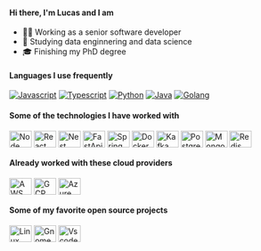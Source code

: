 #### Hi there, I'm Lucas and I am

- 👨‍💻 Working as a senior software developer
- 📖 Studying data enginnering and data science
- 🎓 Finishing my PhD degree

#### Languages ​​I use frequently

[![Javascript](https://img.shields.io/badge/-JavaScript-ffab04?style=flat&logo=javascript&logoColor=white)](https://nodejs.org/en/)
[![Typescript](https://img.shields.io/badge/-Typescript-002E5F?style=flat&logo=typescript&logoColor=white)](https://www.typescriptlang.org/)
[![Python](https://img.shields.io/badge/-Python-4d008f?style=flat&logo=python&logoColor=white)](https://www.python.org/)
[![Java](https://img.shields.io/badge/Java-F47521?style=flat&logo=openjdk&logoColor=white)](https://openjdk.org/)
[![Golang](https://img.shields.io/badge/Golang-00ADD8?style=flat&logo=go&logoColor=white)](https://openjdk.org/)

#### Some of the technologies I have worked with

<div style="display: inline_block">
  <img align="center" alt="Node" height="30" width="40" src='https://cdn.jsdelivr.net/gh/devicons/devicon/icons/nodejs/nodejs-original.svg'>
  <img align="center" alt="React" height="30" width="40" src='https://cdn.jsdelivr.net/gh/devicons/devicon/icons/react/react-original.svg'>
  <img align="center" alt="Nest" height="30" width="40" src="https://cdn.jsdelivr.net/gh/devicons/devicon@latest/icons/nestjs/nestjs-original.svg" />
  <img align="center" alt="FastApi" height="30" width="40" src='https://cdn.jsdelivr.net/gh/devicons/devicon/icons/fastapi/fastapi-original.svg'>
  <img align="center" alt="Spring" height="30" width="40" src='https://cdn.jsdelivr.net/gh/devicons/devicon/icons/spring/spring-original.svg'>
  <img align="center" alt="Docker" height="30" width="40" src='https://cdn.jsdelivr.net/gh/devicons/devicon/icons/docker/docker-original.svg'>
  <img align="center" alt="Kafka" height="30" width="40" src='https://cdn.jsdelivr.net/gh/devicons/devicon/icons/apachekafka/apachekafka-original.svg'>
  <img align="center" alt="Postgres" height="30" width="40" src='https://cdn.jsdelivr.net/gh/devicons/devicon/icons/postgresql/postgresql-original.svg'>
  <img align="center" alt="Mongo" height="30" width="40" src='https://cdn.jsdelivr.net/gh/devicons/devicon/icons/mongodb/mongodb-original.svg'>
  <img align="center" alt="Redis" height="30" width="40" src='https://cdn.jsdelivr.net/gh/devicons/devicon/icons/redis/redis-original.svg'>
</div>
<!---
[![Node.js](https://img.shields.io/badge/-Node.js-316dca?style=flat&logo=Node.js&logoColor=white)](https://nodejs.org/en/) 
[![React.js](https://img.shields.io/badge/-React.js-316dca?style=flat&logo=react&logoColor=white)](https://pt-br.reactjs.org/)
[![FastApi](https://img.shields.io/badge/-FastpApi-316dca?style=flat&logo=fastapi&logoColor=white)]()
[![Spring](https://img.shields.io/badge/-Spring-316dca?style=flat&logo=Spring&logoColor=white)]()
[![Docker](https://img.shields.io/badge/-Docker-316dca?style=flat&logo=docker&logoColor=white)](https://www.docker.com/)
[![Kafka](https://img.shields.io/badge/-Kafka-316dca?style=flat&logo=apachekafka&logoColor=white)](https://www.docker.com/)
[![PostgreSQL](https://img.shields.io/badge/-PostgreSQL-316dca?style=flat&logo=postgresql&logoColor=white)](https://www.postgresql.org/)
[![MongoDB](https://img.shields.io/badge/-MongoDB-316dca?style=flat&logo=mongodb&logoColor=white)](https://www.mongodb.com/)
[![Redis](https://img.shields.io/badge/-Redis-316dca?style=flat&logo=Redis&logoColor=white)]()
-->

#### Already worked with these cloud providers

<div style="display: inline_block">
  <img align="center" alt="AWS" height="30" width="40" src='https://cdn.jsdelivr.net/gh/devicons/devicon@latest/icons/amazonwebservices/amazonwebservices-plain-wordmark.svg'>
  <img align="center" alt="GCP" height="30" width="40" src='https://cdn.jsdelivr.net/gh/devicons/devicon/icons/googlecloud/googlecloud-original.svg'>
  <img align="center" alt="Azure" height="30" width="40" src="https://cdn.jsdelivr.net/gh/devicons/devicon@latest/icons/azure/azure-original.svg" />
</div>
<!---
![AWS](https://img.shields.io/badge/-AWS-316dca?style=flat&logo=amazon-web-services&logoColor=white)
![GCP](https://img.shields.io/badge/-GCP-316dca?style=flat&logo=google-cloud&logoColor=white)
![Azure](https://img.shields.io/badge/-Azure-316dca?style=flat&logo=microsoft-azure&logoColor=white)
-->

#### Some of my favorite open source projects

<div style="display: inline_block">
  <img align="center" alt="Linux" height="30" width="40" src='https://cdn.jsdelivr.net/gh/devicons/devicon@latest/icons/linux/linux-original.svg'>
  <img align="center" alt="Gnome" height="30" width="40" src='https://lh3.googleusercontent.com/dRDUauggVeTXnvQjdfnld4RlfMPaijXPw-KD48jGRLbASNY2X-JHLGGwOHKiybqhww1fwG33B1iCHw9NjjvGdaJPvA=s60'>
  <img align="center" alt="Vscode" height="30" width="40" src="https://cdn.jsdelivr.net/gh/devicons/devicon@latest/icons/vscode/vscode-original.svg" />
</div>

<!---
[![Linux](https://img.shields.io/badge/-Linux-316dca?style=flat&logo=linux&logoColor=white)](https://www.linuxfoundation.org/)
[![Gnome](https://img.shields.io/badge/-Gnome-316dca?style=flat&logo=gnome&logoColor=white)](https://www.gnome.org/)
[![Visual Studio Code](https://img.shields.io/badge/-VSCode-316dca?style=flat&logo=visual-studio-code&logoColor=white)](https://github.com/microsoft/vscode)
-->

<!--- 002E5F -->
<!---#### Please feel free to contact me via [![Gmail](https://img.shields.io/badge/-Email-002E5F?style=flat&logo=gmail&logoColor=white)](mailto:lucasluimotta@gmail.com) or [![LinkedIn](https://img.shields.io/badge/-Linkedin-002E5F?style=flat&logo=linkedin&logoColor=white)](https://www.linkedin.com/in/lucas-lui-motta/) and visit my blog [![Blog](https://img.shields.io/badge/-Blog-002E5F?style=flat&logo=houzz&logoColor=white)](https://iot-tpm-unicamp.vercel.app/)-->
